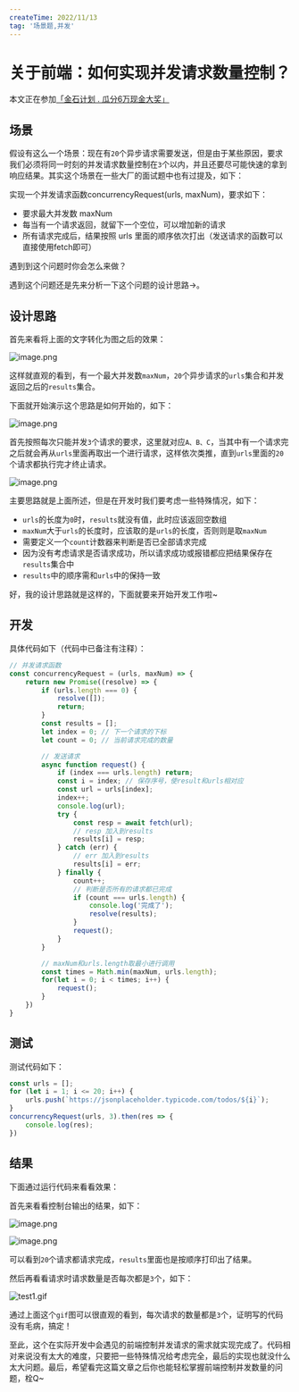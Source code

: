 ```yaml
---
createTime: 2022/11/13
tag: '场景题,并发'
---
```

# 关于前端：如何实现并发请求数量控制？

本文正在参加[「金石计划 . 瓜分6万现金大奖」](https://juejin.cn/post/7162096952883019783 "https://juejin.cn/post/7162096952883019783")

## 场景

假设有这么一个场景：现在有`20`个异步请求需要发送，但是由于某些原因，要求我们必须将同一时刻的并发请求数量控制在`3`个以内，并且还要尽可能快速的拿到响应结果。其实这个场景在一些大厂的面试题中也有过提及，如下：

实现一个并发请求函数concurrencyRequest(urls, maxNum)，要求如下：

* 要求最大并发数 maxNum
* 每当有一个请求返回，就留下一个空位，可以增加新的请求
* 所有请求完成后，结果按照 urls 里面的顺序依次打出（发送请求的函数可以直接使用fetch即可）

遇到到这个问题时你会怎么来做？

遇到这个问题还是先来分析一下这个问题的设计思路→。

## 设计思路

首先来看将上面的文字转化为图之后的效果：

![image.png](https://p6-juejin.byteimg.com/tos-cn-i-k3u1fbpfcp/07bbe7e8bd9641d58569fdc2526d1a12~tplv-k3u1fbpfcp-zoom-in-crop-mark:4536:0:0:0.image?)

这样就直观的看到，有一个最大并发数`maxNum`，`20`个异步请求的`urls`集合和并发返回之后的`results`集合。

下面就开始演示这个思路是如何开始的，如下：

![image.png](https://p9-juejin.byteimg.com/tos-cn-i-k3u1fbpfcp/c7e9910c36ea44b8a8048ba2f61bc910~tplv-k3u1fbpfcp-zoom-in-crop-mark:4536:0:0:0.image?)

首先按照每次只能并发`3`个请求的要求，这里就对应`A、B、C`，当其中有一个请求完之后就会再从`urls`里面再取出一个进行请求，这样依次类推，直到`urls`里面的`20`个请求都执行完才终止请求。

![image.png](https://p3-juejin.byteimg.com/tos-cn-i-k3u1fbpfcp/8e34080a4e7a4b3a99ae2a81489ef85d~tplv-k3u1fbpfcp-zoom-in-crop-mark:4536:0:0:0.image?)

主要思路就是上面所述，但是在开发时我们要考虑一些特殊情况，如下：

* `urls`的长度为`0`时，`results`就没有值，此时应该返回空数组
* `maxNum`大于`urls`的长度时，应该取的是`urls`的长度，否则则是取`maxNum`
* 需要定义一个`count`计数器来判断是否已全部请求完成
* 因为没有考虑请求是否请求成功，所以请求成功或报错都应把结果保存在`results`集合中
* `results`中的顺序需和`urls`中的保持一致

好，我的设计思路就是这样的，下面就要来开始开发工作啦~

## 开发

具体代码如下（代码中已备注有注释）：

```js
// 并发请求函数
const concurrencyRequest = (urls, maxNum) => {
    return new Promise((resolve) => {
        if (urls.length === 0) {
            resolve([]);
            return;
        }
        const results = [];
        let index = 0; // 下一个请求的下标
        let count = 0; // 当前请求完成的数量

        // 发送请求
        async function request() {
            if (index === urls.length) return;
            const i = index; // 保存序号，使result和urls相对应
            const url = urls[index];
            index++;
            console.log(url);
            try {
                const resp = await fetch(url);
                // resp 加入到results
                results[i] = resp;
            } catch (err) {
                // err 加入到results
                results[i] = err;
            } finally {
                count++;
                // 判断是否所有的请求都已完成
                if (count === urls.length) {
                    console.log('完成了');
                    resolve(results);
                }
                request();
            }
        }

        // maxNum和urls.length取最小进行调用
        const times = Math.min(maxNum, urls.length);
        for(let i = 0; i < times; i++) {
            request();
        }
    })
}

```

## 测试

测试代码如下：

```js
const urls = [];
for (let i = 1; i <= 20; i++) {
    urls.push(`https://jsonplaceholder.typicode.com/todos/${i}`);
}
concurrencyRequest(urls, 3).then(res => {
    console.log(res);
})

```

## 结果

下面通过运行代码来看看效果：

首先来看看控制台输出的结果，如下：

![image.png](https://p1-juejin.byteimg.com/tos-cn-i-k3u1fbpfcp/4c8ea31912dc453da2b40aa1a8a87a7e~tplv-k3u1fbpfcp-zoom-in-crop-mark:4536:0:0:0.image?)

![image.png](https://p9-juejin.byteimg.com/tos-cn-i-k3u1fbpfcp/d0b8c31dff2d403d9db7c7263412dcf5~tplv-k3u1fbpfcp-zoom-in-crop-mark:4536:0:0:0.image?)

可以看到`20`个请求都请求完成，`results`里面也是按顺序打印出了结果。

然后再看看请求时请求数量是否每次都是`3`个，如下：

![test1.gif](https://p6-juejin.byteimg.com/tos-cn-i-k3u1fbpfcp/5ed226dce0674af09bdbac1617aac8ab~tplv-k3u1fbpfcp-zoom-in-crop-mark:4536:0:0:0.image?)

通过上面这个`gif`图可以很直观的看到，每次请求的数量都是`3`个，证明写的代码没有毛病，搞定！

至此，这个在实际开发中会遇见的前端控制并发请求的需求就实现完成了。代码相对来说没有太大的难度，只要把一些特殊情况给考虑完全，最后的实现也就没什么太大问题。最后，希望看完这篇文章之后你也能轻松掌握前端控制并发数量的问题，栓Q~
